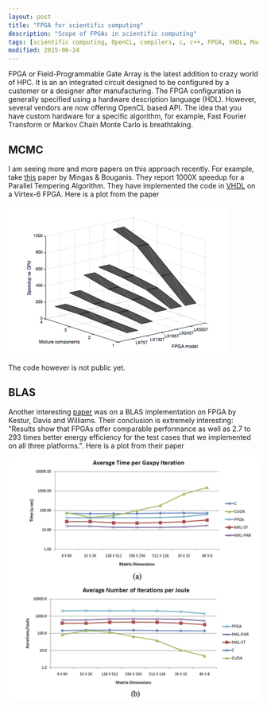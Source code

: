 ```yaml
---
layout: post
title: "FPGA for scientific computing"
description: "Scope of FPGAs in scientific computing"
tags: [scientific computing, OpenCL, compilers, c, c++, FPGA, VHDL, Markov Chain Monte Carlo, BLAS]
modified: 2015-06-24
---
```


FPGA or Field-Programmable Gate Array is the latest addition to crazy world of HPC. It is an  an integrated circuit designed to be configured by a customer or a designer after manufacturing. The FPGA configuration is generally specified using a hardware description language (HDL). However, several vendors are now offering OpenCL based API. The idea that you have custom hardware for a specific algorithm, for example, Fast Fourier Transform or Markov Chain Monte Carlo is breathtaking.

## MCMC
I am seeing more and more papers on this approach recently. For example, take [this](http://cas.ee.ic.ac.uk/people/ccb98/papers/MingasARC11.pdf) paper by Mingas & Bouganis. They report 1000X speedup for a Parallel Tempering Algorithm. They have implemented the code in [VHDL](https://en.wikipedia.org/wiki/VHDL) on a Virtex-6 FPGA. Here is a plot from the paper

![speedup](/images/fpga_speedup_mcmc.png)

The code however is not public yet.

## BLAS
Another interesting [paper](http://research.microsoft.com/pubs/130834/isvlsi_final.pdf) was on a BLAS implementation on FPGA by Kestur, Davis and Williams. Their conclusion is extremely interesting: "Results show that FPGAs offer comparable performance as well as 2.7 to 293 times better energy efficiency for the test cases that we implemented on all three platforms.". Here is a plot from their paper

![time-energy](/images/fpga_avg_time_energy.png)
